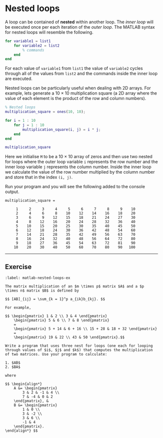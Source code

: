 # Nested loops

A loop can be contained of **nested** within another loop. The *inner loop* will be executed once per each iteration of the *outer loop*. The MATLAB syntax for nested loops will resemble the following.

```matlab
for variable1 = list1
    for variable2 = list2
        % commands
    end
end
```

For each value of `variable1` from `list1` the value of `variable2` cycles through all of the values from `list2` and the commands inside the inner loop are executed.

Nested loops can be particularly useful when dealing with 2D arrays. For example, lets generate a 10 $\times$ 10 multiplication square (a 2D array where the value of each element is the product of the row and column numbers).

```matlab
% Nested loops
multiplication_square = ones(10, 10);

for i = 1 : 10
    for j = 1 : 10
        multiplication_square(i, j) = i * j;
    end
end

multiplication_square
```

Here we initialise `M` to be a 10 $\times$ 10 array of zeros and then use two nested for loops where the outer loop variable `i` represents the row number and the inner loop variable `j` represents the column number. Inside the inner loop we calculate the value of the row number multiplied by the column number and store that in the index `(i, j)`.

Run your program and you will see the following added to the console output.

```text
multiplication_square =

     1     2     3     4     5     6     7     8     9    10
     2     4     6     8    10    12    14    16    18    20
     3     6     9    12    15    18    21    24    27    30
     4     8    12    16    20    24    28    32    36    40
     5    10    15    20    25    30    35    40    45    50
     6    12    18    24    30    36    42    48    54    60
     7    14    21    28    35    42    49    56    63    70
     8    16    24    32    40    48    56    64    72    80
     9    18    27    36    45    54    63    72    81    90
    10    20    30    40    50    60    70    80    90   100
 ```

 ---

## Exercise

```{exercise}
:label: matlab-nested-loops-ex

The matrix multiplication of an $m \times p$ matrix $A$ and a $p \times n$ matrix $B$ is defined by

$$ [AB]_{ij} = \sum_{k = 1}^p a_{ik}b_{kj}. $$

For example,

$$ \begin{pmatrix} 1 & 2 \\ 3 & 4 \end{pmatrix}
    \begin{pmatrix} 5 & 6 \\ 7 & 8 \end{pmatrix}
    =
    \begin{pmatrix} 5 + 14 & 6 + 16 \\ 15 + 28 & 18 + 32 \end{pmatrix}
    =
    \begin{pmatrix} 19 & 22 \\ 43 & 50 \end{pmatrix}.$$

Write a program that uses three nest for loops (one each for looping through values of $i$, $j$ and $k$) that computes the multiplication of two matrices. Use your program to calculate:

1. $AB$
2. $BA$

where

$$ \begin{align*}
    A &= \begin{pmatrix} 
        3 & 2 & -1 & 4 \\ 
        7 & -4 & 0 & 2 
    \end{pmatrix}, &
    B &= \begin{pmatrix} 
        1 & 0 \\ 
        3 & -2 \\ 
        3 & 6 \\ 
        -1 & 4 
    \end{pmatrix}.
\end{align*} $$
```
